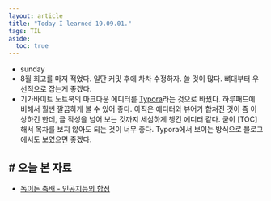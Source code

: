 ```yaml
---
layout: article
title: "Today I learned 19.09.01."
tags: TIL
aside:
  toc: true
---
```


- sunday
- 8월 회고를 마저 적었다. 일단 커밋 후에 차차 수정하자. 쓸 것이 많다. 뼈대부터 우선적으로 잡는게 좋겠다.
- 기가바이트 노트북의 마크다운 에디터를 [Typora](https://typora.io/)라는 것으로 바꿨다. 하루패드에 비해서 훨씬 깔끔하게 볼 수 있어 좋다. 아직은 에디터와 뷰어가 합쳐진 것이 좀 이상하긴 한데, 글 작성을 넘어 보는 것까지 세심하게 챙긴 에디터 같다. 굳이 [TOC]해서 목차를 보지 않아도 되는 것이 너무 좋다. Typora에서 보이는 방식으로 블로그에서도 보였으면 좋겠다.



## # 오늘 본 자료
- [독이든 축배 - 인공지능의 함정](https://m.blog.naver.com/PostView.nhn?blogId=prodiscovery&logNo=221629436580&techplus=undefined&kcw=undefined&techp047=undefined)

